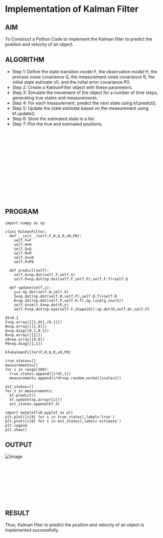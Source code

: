 # Implementation of Kalman Filter

## AIM
To Construct a Python Code to implement the Kalman filter to predict the position and velocity of an object.

## ALGORITHM
* Step 1: Define the state transition model F, the observation model H, the process noise covariance Q, the measurement noise covariance R, the initial state estimate x0, and the initial error covariance P0.
* Step 2: Create a KalmanFilter object with these parameters.
* Step 3: Simulate the movement of the object for a number of time steps, generating true states and measurements.
* Step 4: For each measurement, predict the next state using kf.predict().
* Step 5: Update the state estimate based on the measurement using kf.update().
* Step 6: Store the estimated state in a list.
* Step 7: Plot the true and estimated positions.

<br><br><br><br><br><br><br><br><br><br><br><br><br>

## PROGRAM
```python3
import numpy as np

class KalmanFilter:
  def __init__(self,F,H,Q,R,x0,P0):
    self.F=F
    self.H=H
    self.Q=Q
    self.R=R
    self.X=x0
    self.P=P0

  def predict(self):
    self.X=np.dot(self.F,self.X)
    self.P=np.dot(np.dot(self.F,self.P),self.F.T)+self.Q

  def update(self,z):
    y=z-np.dot(self.H,self.X)
    S=np.dot(np.dot(self.H,self.P),self.H.T)+self.R
    K=np.dot(np.dot(self.P,self.H.T),np.linalg.inv(S))
    self.X=self.X+np.dot(K,y)
    self.P=np.dot(np.eye(self.F.shape[0])-np.dot(K,self.H),self.P)

dt=0.1
F=np.array([[1,dt],[0,1]])
H=np.array([[1,0]])
Q=np.diag([0.1,0.1])
R=np.array([[1]])
x0=np.array([0,0])
P0=np.diag([1,1])

kf=KalmanFilter(F,H,Q,R,x0,P0)

true_states=[]
measurements=[]
for i in range(100):
  true_states.append([i*dt,1])
  measurements.append(i*dt+np.random.normal(scale=1))

est_states=[]
for z in measurements:
  kf.predict()
  kf.update(np.array([z]))
  est_states.append(kf.X)

import matplotlib.pyplot as plt
plt.plot([s[0] for s in true_states],label='true')
plt.plot([s[0] for s in est_states],label='estimate')
plt.legend
plt.show()
```

## OUTPUT
![image](https://user-images.githubusercontent.com/75234991/231519509-c9ae5dad-8a68-4e0d-b5ea-6aaf9e1b2293.png)

<br><br><br><br><br><br><br>

## RESULT
Thus, Kalman filter to predict the position and velocity of an object is implemented successfully.
